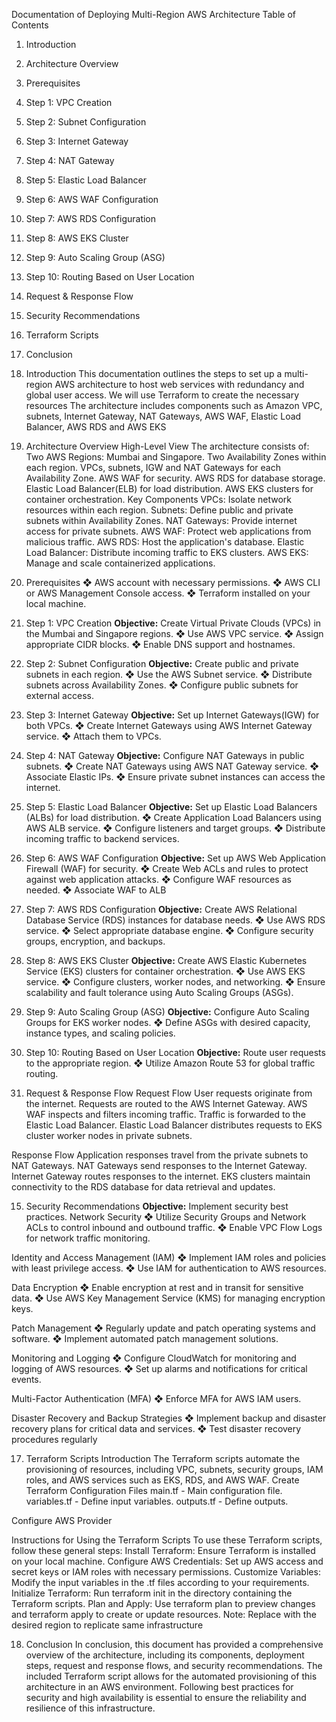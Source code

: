 Documentation of Deploying Multi-Region AWS Architecture 
Table of Contents
1. Introduction
2. Architecture Overview
3. Prerequisites
4. Step 1: VPC Creation
5. Step 2: Subnet Configuration
6. Step 3: Internet Gateway
7. Step 4: NAT Gateway
8. Step 5: Elastic Load Balancer
9. Step 6: AWS WAF Configuration
10. Step 7: AWS RDS Configuration
11. Step 8: AWS EKS Cluster
12. Step 9: Auto Scaling Group (ASG)
13. Step 10: Routing Based on User Location
14. Request & Response Flow
15. Security Recommendations
16. Terraform Scripts
17. Conclusion


1. Introduction
This documentation outlines the steps to set up a multi-region AWS architecture to host web services 
with redundancy and global user access. We will use Terraform to create the necessary resources 
The architecture includes components such as Amazon VPC, subnets, Internet Gateway, NAT 
Gateways, AWS WAF, Elastic Load Balancer, AWS RDS and AWS EKS


2. Architecture Overview
High-Level View
The architecture consists of:
Two AWS Regions: Mumbai and Singapore.
Two Availability Zones within each region.
VPCs, subnets, IGW and NAT Gateways for each Availability Zone.
AWS WAF for security.
AWS RDS for database storage.
Elastic Load Balancer(ELB) for load distribution.
AWS EKS clusters for container orchestration.
Key Components
VPCs: Isolate network resources within each region.
Subnets: Define public and private subnets within Availability Zones.
NAT Gateways: Provide internet access for private subnets.
AWS WAF: Protect web applications from malicious traffic.
AWS RDS: Host the application's database.
Elastic Load Balancer: Distribute incoming traffic to EKS clusters.
AWS EKS: Manage and scale containerized applications.

3. Prerequisites
  ❖ AWS account with necessary permissions.
  ❖ AWS CLI or AWS Management Console access.
  ❖ Terraform installed on your local machine.

4. Step 1: VPC Creation
**Objective:** Create Virtual Private Clouds (VPCs) in the Mumbai and Singapore regions.
  ❖ Use AWS VPC service.
  ❖ Assign appropriate CIDR blocks.
  ❖ Enable DNS support and hostnames.

5. Step 2: Subnet Configuration
**Objective:** Create public and private subnets in each region.
  ❖ Use the AWS Subnet service.
  ❖ Distribute subnets across Availability Zones.
  ❖ Configure public subnets for external access.

6. Step 3: Internet Gateway
**Objective:** Set up Internet Gateways(IGW) for both VPCs.
  ❖ Create Internet Gateways using AWS Internet Gateway service.
  ❖ Attach them to VPCs.

7. Step 4: NAT Gateway
**Objective:** Configure NAT Gateways in public subnets.
  ❖ Create NAT Gateways using AWS NAT Gateway service.
  ❖ Associate Elastic IPs.
  ❖ Ensure private subnet instances can access the internet.

8. Step 5: Elastic Load Balancer
**Objective:** Set up Elastic Load Balancers (ALBs) for load distribution.
  ❖ Create Application Load Balancers using AWS ALB service.
  ❖ Configure listeners and target groups.
  ❖ Distribute incoming traffic to backend services.

9. Step 6: AWS WAF Configuration
**Objective:** Set up AWS Web Application Firewall (WAF) for security.
  ❖ Create Web ACLs and rules to protect against web application attacks.
  ❖ Configure WAF resources as needed.
  ❖ Associate WAF to ALB

10. Step 7: AWS RDS Configuration
**Objective:** Create AWS Relational Database Service (RDS) instances for database needs.
  ❖ Use AWS RDS service.
  ❖ Select appropriate database engine.
  ❖ Configure security groups, encryption, and backups.

11. Step 8: AWS EKS Cluster
**Objective:** Create AWS Elastic Kubernetes Service (EKS) clusters for container orchestration.
  ❖ Use AWS EKS service.
  ❖ Configure clusters, worker nodes, and networking.
  ❖ Ensure scalability and fault tolerance using Auto Scaling Groups (ASGs).

12. Step 9: Auto Scaling Group (ASG)
**Objective:** Configure Auto Scaling Groups for EKS worker nodes.
  ❖ Define ASGs with desired capacity, instance types, and scaling policies.

13. Step 10: Routing Based on User Location
**Objective:** Route user requests to the appropriate region.
  ❖ Utilize Amazon Route 53 for global traffic routing.

14. Request & Response Flow
Request Flow 
User requests originate from the internet.
Requests are routed to the AWS Internet Gateway.
AWS WAF inspects and filters incoming traffic.
Traffic is forwarded to the Elastic Load Balancer.
Elastic Load Balancer distributes requests to EKS cluster worker nodes in private subnets.

Response Flow
Application responses travel from the private subnets to NAT Gateways.
NAT Gateways send responses to the Internet Gateway.
Internet Gateway routes responses to the internet.
EKS clusters maintain connectivity to the RDS database for data retrieval and updates.

15. Security Recommendations
**Objective:** Implement security best practices.
Network Security
  ❖ Utilize Security Groups and Network ACLs to control inbound and outbound traffic.
  ❖ Enable VPC Flow Logs for network traffic monitoring.

Identity and Access Management (IAM)
  ❖ Implement IAM roles and policies with least privilege access.
  ❖ Use IAM for authentication to AWS resources.
  
Data Encryption
  ❖ Enable encryption at rest and in transit for sensitive data.
  ❖ Use AWS Key Management Service (KMS) for managing encryption keys.
  
Patch Management
  ❖ Regularly update and patch operating systems and software.
  ❖ Implement automated patch management solutions.

Monitoring and Logging
  ❖ Configure CloudWatch for monitoring and logging of AWS resources.
  ❖ Set up alarms and notifications for critical events.
  
Multi-Factor Authentication (MFA)
  ❖ Enforce MFA for AWS IAM users.
  
Disaster Recovery and Backup Strategies
  ❖ Implement backup and disaster recovery plans for critical data and services.
  ❖ Test disaster recovery procedures regularly
  
17. Terraform Scripts
Introduction
The Terraform scripts automate the provisioning of resources, including VPC, subnets, 
security groups, IAM roles, and AWS services such as EKS, RDS, and AWS WAF.
Create Terraform Configuration Files
main.tf - Main configuration file.
variables.tf - Define input variables.
outputs.tf - Define outputs.

Configure AWS Provider

Instructions for Using the Terraform Scripts 
To use these Terraform scripts, follow these general steps: 
Install Terraform: Ensure Terraform is installed on your local machine. 
Configure AWS Credentials: Set up AWS access and secret keys or IAM roles with necessary 
permissions. 
Customize Variables: Modify the input variables in the .tf files according to your requirements. 
Initialize Terraform: Run terraform init in the directory containing the Terraform scripts. 
Plan and Apply: Use terraform plan to preview changes and terraform apply to create or update 
resources. 
Note: Replace with the desired region to replicate same infrastructure

18. Conclusion
In conclusion, this document has provided a comprehensive overview of the architecture, including 
its components, deployment steps, request and response flows, and security recommendations. The 
included Terraform script allows for the automated provisioning of this architecture in an AWS 
environment. Following best practices for security and high availability is essential to ensure the 
reliability and resilience of this infrastructure.
